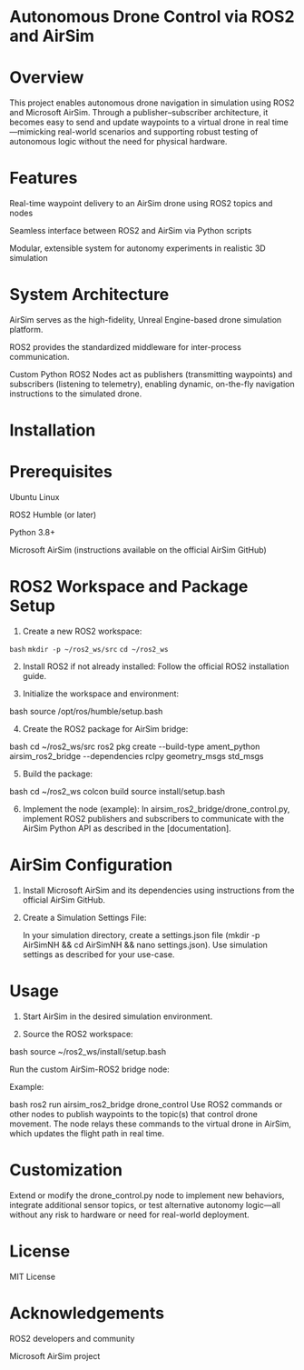 # Autonomous Drone Control via ROS2 and AirSim
# Overview

This project enables autonomous drone navigation in simulation using ROS2 and Microsoft AirSim. Through a publisher–subscriber architecture, it becomes easy to send and update waypoints to a virtual drone in real time—mimicking real-world scenarios and supporting robust testing of autonomous logic without the need for physical hardware.

# Features
Real-time waypoint delivery to an AirSim drone using ROS2 topics and nodes

Seamless interface between ROS2 and AirSim via Python scripts

Modular, extensible system for autonomy experiments in realistic 3D simulation

# System Architecture
AirSim serves as the high-fidelity, Unreal Engine-based drone simulation platform.

ROS2 provides the standardized middleware for inter-process communication.

Custom Python ROS2 Nodes act as publishers (transmitting waypoints) and subscribers (listening to telemetry), enabling dynamic, on-the-fly navigation instructions to the simulated drone.

# Installation

# Prerequisites

Ubuntu Linux

ROS2 Humble (or later)

Python 3.8+

Microsoft AirSim (instructions available on the official AirSim GitHub)

# ROS2 Workspace and Package Setup

1. Create a new ROS2 workspace:

`bash`
`mkdir -p ~/ros2_ws/src`
`cd ~/ros2_ws`

2. Install ROS2 if not already installed:
Follow the official ROS2 installation guide.

3. Initialize the workspace and environment:

bash
source /opt/ros/humble/setup.bash

4. Create the ROS2 package for AirSim bridge:

bash
cd ~/ros2_ws/src
ros2 pkg create --build-type ament_python airsim_ros2_bridge --dependencies rclpy geometry_msgs std_msgs

5. Build the package:

bash
cd ~/ros2_ws
colcon build
source install/setup.bash

6. Implement the node (example):
In airsim_ros2_bridge/drone_control.py, implement ROS2 publishers and subscribers to communicate with the AirSim Python API as described in the [documentation].

# AirSim Configuration
1. Install Microsoft AirSim and its dependencies using instructions from the official AirSim GitHub.

2. Create a Simulation Settings File:

    In your simulation directory, create a settings.json file (mkdir -p AirSimNH && cd AirSimNH && nano settings.json).
    Use simulation settings as described for your use-case.

# Usage
1. Start AirSim in the desired simulation environment.

2. Source the ROS2 workspace:

bash
source ~/ros2_ws/install/setup.bash

Run the custom AirSim-ROS2 bridge node:

Example:

bash
ros2 run airsim_ros2_bridge drone_control
Use ROS2 commands or other nodes to publish waypoints to the topic(s) that control drone movement. The node relays these commands to the virtual drone in AirSim, which updates the flight path in real time.

# Customization
Extend or modify the drone_control.py node to implement new behaviors, integrate additional sensor topics, or test alternative autonomy logic—all without any risk to hardware or need for real-world deployment.

# License
MIT License

# Acknowledgements
ROS2 developers and community

Microsoft AirSim project

